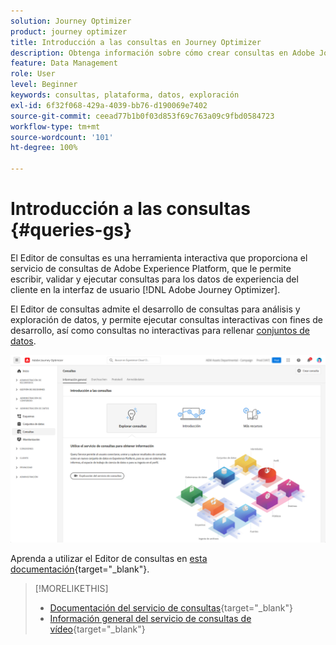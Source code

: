 ```yaml
---
solution: Journey Optimizer
product: journey optimizer
title: Introducción a las consultas en Journey Optimizer
description: Obtenga información sobre cómo crear consultas en Adobe Journey Optimizer
feature: Data Management
role: User
level: Beginner
keywords: consultas, plataforma, datos, exploración
exl-id: 6f32f068-429a-4039-bb76-d190069e7402
source-git-commit: ceead77b1b0f03d853f69c763a09c9fbd0584723
workflow-type: tm+mt
source-wordcount: '101'
ht-degree: 100%

---
```


# Introducción a las consultas {#queries-gs}

El Editor de consultas es una herramienta interactiva que proporciona el servicio de consultas de Adobe Experience Platform, que le permite escribir, validar y ejecutar consultas para los datos de experiencia del cliente en la interfaz de usuario [!DNL Adobe Journey Optimizer].

El Editor de consultas admite el desarrollo de consultas para análisis y exploración de datos, y permite ejecutar consultas interactivas con fines de desarrollo, así como consultas no interactivas para rellenar [conjuntos de datos](get-started-datasets.md).

![](assets/queries-home.png)

Aprenda a utilizar el Editor de consultas en [esta documentación](https://experienceleague.adobe.com/docs/experience-platform/query/ui/user-guide.html?lang=es){target="_blank"}.

>[!MORELIKETHIS]
>
>* [Documentación del servicio de consultas](https://experienceleague.adobe.com/docs/experience-platform/query/home.html?lang=es){target="_blank"}
>* [Información general del servicio de consultas de vídeo](https://experienceleague.adobe.com/docs/platform-learn/tutorials/queries/understanding-query-service.html?lang=es){target="_blank"}
